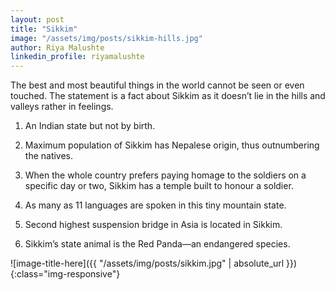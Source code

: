 ```yaml
---
layout: post
title: "Sikkim"
image: "/assets/img/posts/sikkim-hills.jpg"
author: Riya Malushte
linkedin_profile: riyamalushte
---
```


The best and most beautiful things in the world cannot be seen or even touched. The statement is a fact about Sikkim as it doesn’t lie in the hills and valleys rather in feelings. 

1. An Indian state but not by birth.

2. Maximum population of Sikkim has Nepalese origin, thus outnumbering the natives.

3. When the whole country prefers paying homage to the soldiers on a specific day or two, Sikkim has a temple built to honour a soldier.

4. As many as 11 languages are spoken in this tiny mountain state. 

5. Second highest suspension bridge in Asia is located in Sikkim. 

6. Sikkim’s state animal is the Red Panda—an endangered species.

![image-title-here]({{ "/assets/img/posts/sikkim.jpg" | absolute_url }}){:class="img-responsive"}